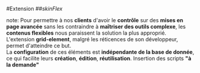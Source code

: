 <!-- .slide: data-breadcrumb="typo3,skinFlex" -->
#Extension
##*skinFlex*

note:
  Pour permettre à nos **clients** d'avoir le **contrôle** sur des **mises en page avancée** sans les contraindre à **maîtriser des outils complexe**, les **contenus flexibles** nous paraissent la solution la plus approprié.<br>
  L'extension **grid-element**, malgré les réticences de son développeur, permet d'atteindre ce but.<br>
  La **configuration** de ces éléments est **indépendante de la base de donnée**, ce qui facilite leurs **création**, **édition**, **réutilisation**.
  Insertion des scripts **"à la demande"**<br>

